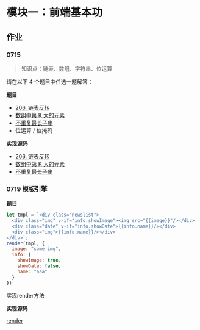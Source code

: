 # 模块一：前端基本功

## 作业

### 0715

> 知识点：链表、数组、字符串、位运算

请在以下 4 个题目中任选一题解答：

**题目**

+ [206. 链表反转](https://leetcode-cn.com/problems/reverse-linked-list/)
+ [数组中第 K 大的元素](https://leetcode-cn.com/problems/kth-largest-element-in-an-array/)
+ [不重复最长子串](https://leetcode-cn.com/problems/longest-substring-without-repeating-characters/)
+ 位运算 / 位掩码

**实现源码**

+ [206. 链表反转](./206reverseList.js)
+ [数组中第 K 大的元素](./215findKthLargest.js)
+ [不重复最长子串](./003lengthOfLongestSubstring.js)

### 0719 模板引擎

**题目**

```javascript
let tmpl = `<div class="newslist">
  <div class="img" v-if="info.showImage"><img src="{{image}}"/></div>
  <div class="date" v-if="info.showDate">{{info.name}}/></div>
  <div class="img">{{info.name}}/></div>
</div>`;
render(tmpl, {
  image: "some img",
  info: {
    showImage: true,
    showDate: false,
    name: "aaa"
  }
})
```
实现render方法

**实现源码**

[render](./renderTemplate.js)
